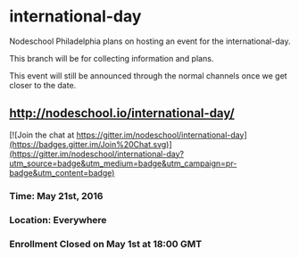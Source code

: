 # international-day

Nodeschool Philadelphia plans on hosting an event for the international-day.

This branch will be for collecting information and plans.

This event will still be announced through the normal channels once we get closer to the date.

## http://nodeschool.io/international-day/

[![Join the chat at https://gitter.im/nodeschool/international-day](https://badges.gitter.im/Join%20Chat.svg)](https://gitter.im/nodeschool/international-day?utm_source=badge&utm_medium=badge&utm_campaign=pr-badge&utm_content=badge)

### Time: May 21st, 2016
### Location: Everywhere
### Enrollment Closed on May 1st at 18:00 GMT
